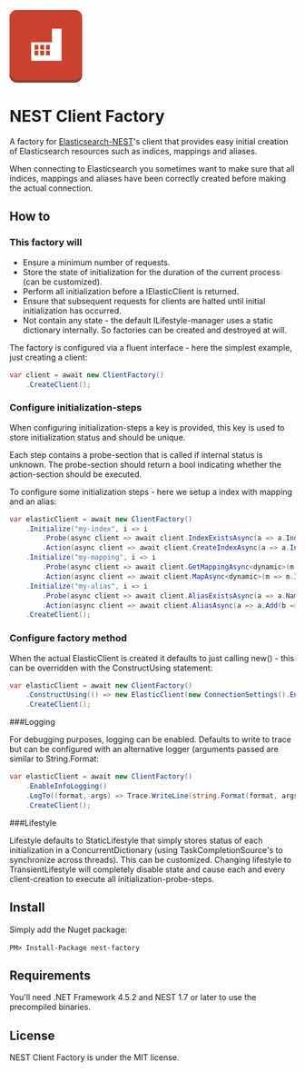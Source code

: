 ![](https://raw.githubusercontent.com/poulfoged/nest-factory/master/logo-large.png) 
# NEST Client Factory
A factory for  [Elasticsearch-NEST][nest]'s client that provides easy initial creation of Elasticsearch resources such as indices, mappings and aliases.

When connecting to Elasticsearch you sometimes want to make sure that all indices, mappings and aliases have been correctly created before making the actual connection.

## How to

### This factory will

* Ensure a minimum number of requests.
* Store the state of initialization for the duration of the current process (can be customized).
* Perform all initialization before a IElasticClient is returned.
* Ensure that subsequent requests for clients are halted until initial initialization has occurred.
* Not contain any state - the default ILifestyle-manager uses a static dictionary internally. So factories can be created and destroyed at will.

The factory is configured via a fluent interface - here the simplest example, just creating a client:

```c#
var client = await new ClientFactory()
	.CreateClient();
```

### Configure initialization-steps

When configuring initialization-steps a key is provided, this key is used to store initialization status and should be unique.

Each step contains a probe-section that is called if internal status is unknown. The probe-section should return a bool indicating whether the action-section should be executed. 

To configure some initialization steps - here we setup a index with mapping and an alias:

```c#
var elasticClient = await new ClientFactory()
    .Initialize("my-index", i => i
        .Probe(async client => await client.IndexExistsAsync(a => a.Index("test_index")))
        .Action(async client => await client.CreateIndexAsync(a => a.Index("test_index"))))
    .Initialize("my-mapping", i => i
        .Probe(async client => await client.GetMappingAsync<dynamic>(m => m.Index("test_index").Type("my-type")))
        .Action(async client => await client.MapAsync<dynamic>(m => m.Index("test_index").Type("my-type").Properties(p => p.String(s => s.Name("hello"))))))
    .Initialize("my-alias", i => i
        .Probe(async client => await client.AliasExistsAsync(a => a.Name("test_read")))
        .Action(async client => await client.AliasAsync(a => a.Add(b => b.Alias("test_read").Index("test_index")))))
    .CreateClient();
```

### Configure factory method
When the actual ElasticClient is created it defaults to just calling new() - this can be overridden with the ConstructUsing statement:

```c#
var elasticClient = await new ClientFactory()
    .ConstructUsing(() => new ElasticClient(new ConnectionSettings().EnableTrace()))
    .CreateClient();
```
###Logging

For debugging purposes, logging can be enabled. Defaults to write to trace but can be configured with an alternative logger (arguments passed are similar to String.Format:

```c#
var elasticClient = await new ClientFactory()
    .EnableInfoLogging()
    .LogTo((format, args) => Trace.WriteLine(string.Format(format, args)))
    .CreateClient();
```

###Lifestyle

Lifestyle defaults to StaticLifestyle that simply stores status of each initialization in a ConcurrentDictionary (using TaskCompletionSource's to synchronize across threads). This can be customized.
Changing lifestyle to TransientLifestyle will completely disable state and cause each and every client-creation to execute all initialization-probe-steps.

## Install

Simply add the Nuget package:

`PM> Install-Package nest-factory`

## Requirements

You'll need .NET Framework 4.5.2 and NEST 1.7 or later to use the precompiled binaries.

## License

NEST Client Factory is under the MIT license. 

[nest]: https://github.com/elastic/elasticsearch-net  "Elasticsearch.Net & NEST"



